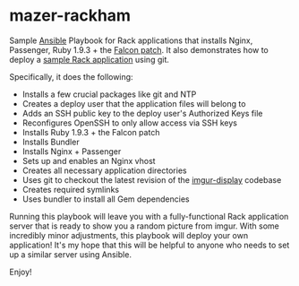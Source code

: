 mazer-rackham
=============

 Sample [Ansible](http://www.ansibleworks.com/) Playbook for Rack applications that installs Nginx, Passenger, Ruby 1.9.3 + the [Falcon patch](https://gist.github.com/funny-falcon/4755042). It also demonstrates how to deploy a [sample Rack application](https://github.com/jlund/imgur-display) using git.

 Specifically, it does the following:

 * Installs a few crucial packages like git and NTP
 * Creates a deploy user that the application files will belong to
 * Adds an SSH public key to the deploy user's Authorized Keys file
 * Reconfigures OpenSSH to only allow access via SSH keys
 * Installs Ruby 1.9.3 + the Falcon patch
 * Installs Bundler
 * Installs Nginx + Passenger
 * Sets up and enables an Nginx vhost
 * Creates all necessary application directories
 * Uses git to checkout the latest revision of the [imgur-display](https://github.com/jlund/imgur-display) codebase
 * Creates required symlinks
 * Uses bundler to install all Gem dependencies

Running this playbook will leave you with a fully-functional Rack application server that is ready to show you a random picture from imgur. With some incredibly minor adjustments, this playbook will deploy your own application! It's my hope that this will be helpful to anyone who needs to set up a similar server using Ansible.

Enjoy!
